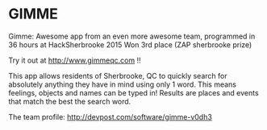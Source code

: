 # GIMME
Gimme: Awesome app from an even more awesome team, programmed in 36 hours at HackSherbrooke 2015
Won 3rd place (ZAP sherbrooke prize)

Try it out at http://www.gimmeqc.com !!

This app allows residents of Sherbrooke, QC to quickly search for absolutely anything they have in mind using only 1 word. This means feelings, objects and names can be typed in! Results are places and events that match the best the search word.

The team profile:
http://devpost.com/software/gimme-v0dh3
